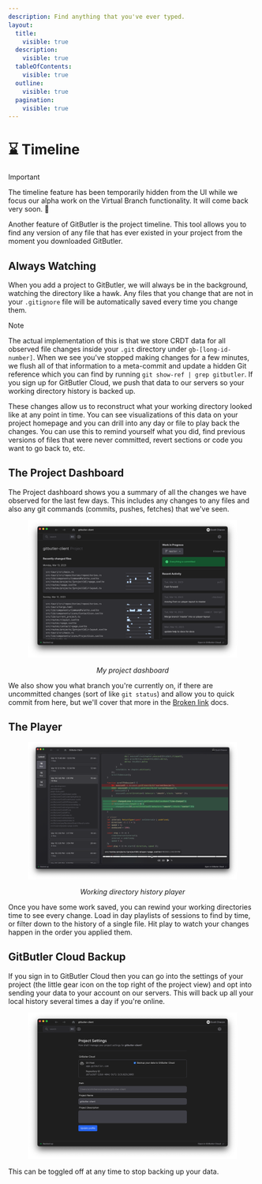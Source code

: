 ```yaml
---
description: Find anything that you've ever typed.
layout:
  title:
    visible: true
  description:
    visible: true
  tableOfContents:
    visible: true
  outline:
    visible: true
  pagination:
    visible: true
---
```


# ⌛ Timeline

> [!IMPORTANT]
> The timeline feature has been temporarily hidden from the UI while we focus our alpha work on the Virtual Branch functionality. It will come back very soon. :pray:

Another feature of GitButler is the project timeline. This tool allows you to find any version of any file that has ever existed in your project from the moment you downloaded GitButler.

## Always Watching

When you add a project to GitButler, we will always be in the background, watching the directory like a hawk. Any files that you change that are not in your `.gitignore` file will be automatically saved every time you change them.

> [!NOTE]
> The actual implementation of this is that we store CRDT data for all observed file changes inside your `.git` directory under `gb-[long-id-number]`. When we see you've stopped making changes for a few minutes, we flush all of that information to a meta-commit and update a hidden Git reference which you can find by running `git show-ref | grep gitbutler`. If you sign up for GitButler Cloud, we push that data to our servers so your working directory history is backed up.

These changes allow us to reconstruct what your working directory looked like at any point in time. You can see visualizations of this data on your project homepage and you can drill into any day or file to play back the changes. You can use this to remind yourself what you did, find previous versions of files that were never committed, revert sections or code you want to go back to, etc.

## The Project Dashboard

The Project dashboard shows you a summary of all the changes we have observed for the last few days. This includes any changes to any files and also any git commands (commits, pushes, fetches) that we've seen.

<div align="center">
  <figure>
    <img src="../../.gitbook/assets/CleanShot 2023-03-14 at 16.11.48@2x.png" alt="">
    <figcaption>
      <p><i>My project dashboard</i></p>
    </figcaption>
  </figure>
</div>

We also show you what branch you're currently on, if there are uncommitted changes (sort of like `git status`) and allow you to quick commit from here, but we'll cover that more in the [Broken link](broken-reference "mention") docs.

## The Player

<div align="center">
  <figure>
    <img src="../../.gitbook/assets/CleanShot 2023-03-16 at 17.20.07@2x.png" alt="">
    <figcaption>
      <p><i>Working directory history player</i></p>
    </figcaption>
  </figure>
</div>

Once you have some work saved, you can rewind your working directories time to see every change. Load in day playlists of sessions to find by time, or filter down to the history of a single file. Hit play to watch your changes happen in the order you applied them.

## GitButler Cloud Backup

If you sign in to GitButler Cloud then you can go into the settings of your project (the little gear icon on the top right of the project view) and opt into sending your data to your account on our servers. This will back up all your local history several times a day if you're online.

<div align="center">
  <figure>
    <img src="../../.gitbook/assets/CleanShot 2023-03-14 at 16.16.45@2x.png" alt="">
    <figcaption></figcaption>
  </figure>
</div>

This can be toggled off at any time to stop backing up your data.
